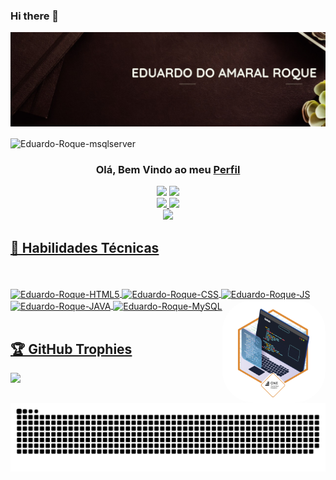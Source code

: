 ### Hi there 👋
<p align="center">
  <a href="https://www.linkedin.com/in/eduardo-roque-79b23b214/" target="_blank" rel="noreferrer"><img src="https://raw.githubusercontent.com/Eduardo-Roque/Eduardo-Roque/main/.github/workflows/assets/BANNER2.jpeg" alt="my banner"></a>
</p>
<img align="center" alt="Eduardo-Roque-msqlserver"  src="https://komarev.com/ghpvc/?username=Eduardo-Roque&style=flat-square">
<div align="center">
<h3 align="center">
 Olá, Bem Vindo ao meu <a href="https://www.linkedin.com/in/eduardo-roque-79b23b214/" target="_blank" rel="noreferrer">Perfil</a>
</h3>
 <a href = "mailto:eduardo.roqueamaral09@gmail.com"><img src="https://img.shields.io/badge/-Gmail-%23333?style=for-the-badge&logo=gmail&logoColor=red" target="_blank"></a>
 <a href="https://www.linkedin.com/in/eduardo-roque-79b23b214/" target="_blank"><img src="https://img.shields.io/badge/-LinkedIn-%230077B5?style=for-the-badge&logo=linkedin&logoColor=white" target="_blank"></a> 
</div>
<div align="center">
  <a href="https://github.com/Eduardo-Roque">
  <img height="165em" src="https://github-readme-stats.vercel.app/api?username=Eduardo-Roque&show_icons=true&theme=highcontrast"/>
  <img height="165em" src="https://github-readme-stats.vercel.app/api/top-langs/?username=Eduardo-Roque&layout=compact&theme=highcontrast"/>
</div>
</div>
  <div align="center">
  <img src="https://github-readme-streak-stats.herokuapp.com/?user=Eduardo-Roque&theme=highcontrast">
 </div>
 <h2> 💼 Habilidades Técnicas  </h2>
 <div style="display: inline_block"><br>
 <br>
  <img height="70em" align="center" alt="Eduardo-Roque-HTML5" src="https://cdn.jsdelivr.net/gh/devicons/devicon/icons/html5/html5-plain-wordmark.svg">
  <img height="70em" align="center" alt="Eduardo-Roque-CSS" src="https://cdn.jsdelivr.net/gh/devicons/devicon/icons/css3/css3-plain-wordmark.svg">
  <img height="60em" align="center" alt="Eduardo-Roque-JS" src="https://cdn.jsdelivr.net/gh/devicons/devicon/icons/javascript/javascript-original.svg">
  <img height="70em" align="center" alt="Eduardo-Roque-JAVA" src="https://cdn.jsdelivr.net/gh/devicons/devicon/icons/java/java-original-wordmark.svg">
  <img height="70em" align="center" alt="Eduardo-Roque-MySQL" src="https://cdn.jsdelivr.net/gh/devicons/devicon/icons/mysql/mysql-original-wordmark.svg">
  <img align="right" alt="Edu-pic" height="165" style="border-radius:50px;" src="https://raw.githubusercontent.com/Eduardo-Roque/Eduardo-Roque/main/.github/workflows/assets/Badge-Codificador-Alura.png">
</div>
<br>
 <h2>🏆 GitHub Trophies</h2>
 <img src="https://github-profile-trophy.vercel.app/?username=Eduardo-Roque&theme=nord&column=7" >
 
![Snake animation](https://github.com/Eduardo-Roque/Eduardo-Roque/blob/output/github-contribution-grid-snake.svg)

